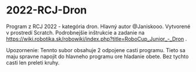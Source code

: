 # 2022-RCJ-Dron

Program z RCJ 2022 - kategória dron. Hlavný autor @Janiskooo.
Vytvorené v prostredí Scratch. Podrobnejšie inštrukcie a zadanie na https://wiki.robotika.sk/robowiki/index.php?title=RoboCup_Junior_-_Dron .

Upozornenie:
Tennto subor obsahuje 2 odpojene casti programu. Tieto sa maju spravne napojit do hlavneho programu ore hladanie obete.
Bez tychto casti len preleti kruhy.
